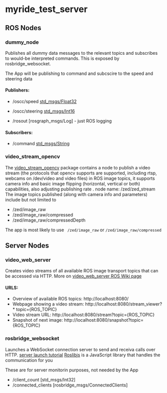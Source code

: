 
# myride_test_server

## ROS Nodes

### dummy_node
Publishes all dummy data messages to the relevant topics and subscribes to would-be interpreted commands. This is exposed by rosbridge_websocket.

The App will be publishing to command and subcscire to the speed and steering data
#### Publishers:
 * /oscc/speed [std_msgs/Float32](docs.ros.org/melodic/api/std_msgs/html/msg/Float32.html)
 * /oscc/steering [std_msgs/Int16](docs.ros.org/melodic/api/std_msgs/html/msg/Int16.html)

 * /rosout [rosgraph_msgs/Log] - just ROS logging

#### Subscribers: 
 * /command [std_msgs/String](docs.ros.org/melodic/api/std_msgs/html/msg/String.html)


### video_stream_opencv
The [video_stream_opencv](http://wiki.ros.org/video_stream_opencv) package contains a node to publish a video stream (the protocols that opencv supports are supported, including rtsp, webcams on /dev/video and video files) in ROS image topics, it supports camera info and basic image flipping (horizontal, vertical or both) capabilities, also adjusting publishing rate
.
node name: /zed/zed_stream
The image topics published (along with camera info and parameters) include but not limited to
 * /zed/image_raw
 * /zed/image_raw/compressed
 * /zed/image_raw/compressedDepth
 
 The app is most likely to use ` /zed/image_raw` or `/zed/image_raw/compressed`

## Server Nodes
### video_web_server
Creates video streams of all available  ROS image transport topics that can be accessed via HTTP.
More on [video_web_server ROS Wiki page](http://wiki.ros.org/web_video_server)
#### URLS:
* Overview of available ROS topics: http://localhost:8080/ 
* Webpage showing a video stream: http://localhost:8080/stream_viewer?* topic={ROS_TOPIC} 
* Video stream URL: http://localhost:8080/stream?topic={ROS_TOPIC} 
* Snapshot of next image: http://localhost:8080/snapshot?topic={ROS_TOPIC}

### rosbridge_websocket
Launches a WebSocket connection server to send and receiva calls over HTTP.
[server launch tutorial](http://wiki.ros.org/rosbridge_suite/Tutorials/RunningRosbridge)
[Roslibjs](http://wiki.ros.org/roslibjs) is a JavaScript library that handles the communication for you

These are for server monitorin purposes, not needed by the App
 * /client_count [std_msgs/Int32]
 * /connected_clients [rosbridge_msgs/ConnectedClients]

